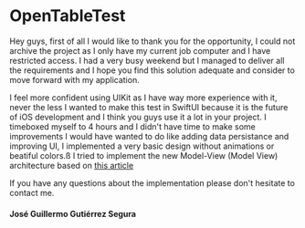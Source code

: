 # OpenTableTest
Hey guys, first of all I would like to thank you for the opportunity, I could not archive the project as I only have my current job computer and I have restricted access.
I had a very busy weekend but I managed to deliver all the requirements and I hope you find this solution adequate and consider to move forward with my application.

I feel more confident using UIKit as I have way more experience with it, never the less I wanted to make this test in SwiftUI because it is the future of iOS development and I think you guys use it a lot in your project.
I timeboxed myself to 4 hours and I didn't have time to make some improvements I would have wanted to do like adding data persistance and improving UI, I implemented a very basic design without animations or beatiful colors.ß
I tried to implement the new Model-View (Model View) architecture based on [this article](https://developer.apple.com/forums/thread/699003)

If you have any questions about the implementation please don't hesitate to contact me.
#### José Guillermo Gutiérrez Segura
